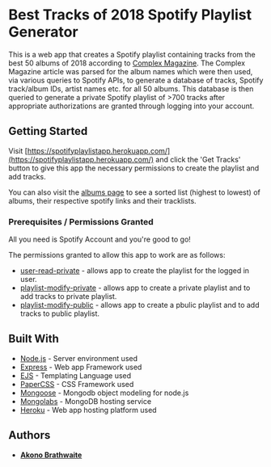 # Best Tracks of 2018 Spotify Playlist Generator

This is a web app that creates a Spotify playlist containing tracks from the best 50 albums of 2018 according to [Complex Magazine](https://www.complex.com/music/best-albums-2018/). The Complex Magazine article was parsed for the album names which were then used, via various queries to Spotify APIs, to generate a database of tracks, Spotify track/album IDs, artist names etc. for all 50 albums. This database is then queried to generate a private Spotify playlist of >700 tracks after appropriate authorizations are granted through logging into your account.

## Getting Started

Visit [https://spotifyplaylistapp.herokuapp.com/](https://spotifyplaylistapp.herokuapp.com/) and click the 'Get Tracks' button to give this app the necessary permissions to create the playlist and add tracks. 

You can also visit the [albums page](https://spotifyplaylistapp.herokuapp.com/albums) to see a sorted list (highest to lowest) of albums, their respective spotify links and their tracklists.

### Prerequisites / Permissions Granted

All you need is Spotify Account and you're good to go!

The permissions granted to allow this app to work are as follows:

* [user-read-private](https://developer.spotify.com/documentation/general/guides/scopes/#user-read-private) - allows app to create the playlist for the logged in user.
* [playlist-modify-private](https://developer.spotify.com/documentation/general/guides/scopes/#playlist-modify-private) - allows app to create a private playlist and to add tracks to private playlist.
* [playlist-modify-public](https://developer.spotify.com/documentation/general/guides/scopes/#playlist-modify-public) - allows app to create a pbulic playlist and to add tracks to public playlist.


## Built With 

* [Node.js](https://nodejs.org/en/) - Server environment used
* [Express](https://expressjs.com/) - Web app Framework used
* [EJS](https://ejs.co/) - Templating Language used
* [PaperCSS](https://www.getpapercss.com/) - CSS Framework used
* [Mongoose](https://mongoosejs.com/) - Mongodb object modeling for node.js
* [Mongolabs](https://mlab.com/) - MongoDB hosting service
* [Heroku](https://www.heroku.com/home) - Web app hosting platform used

## Authors

* **[Akono Brathwaite](https://www.akonobrathwaite.com)**
